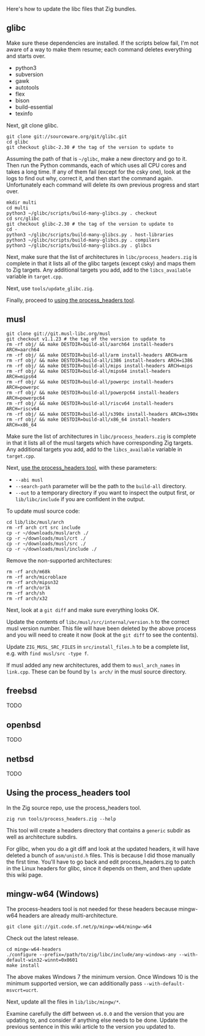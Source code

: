 Here's how to update the libc files that Zig bundles.

## glibc

Make sure these dependencies are installed. If the scripts below fail, I'm not aware of a way to make them resume; each command deletes everything and starts over.

 * python3
 * subversion
 * gawk
 * autotools
 * flex
 * bison
 * build-essential
 * texinfo

Next, git clone glibc.

```
git clone git://sourceware.org/git/glibc.git
cd glibc
git checkout glibc-2.30 # the tag of the version to update to
```

Assuming the path of that is `~/glibc`, make a new directory and go to it. Then run the Python commands, each of which uses all CPU cores and takes a long time. If any of them fail (except for the csky one), look at the logs to find out why, correct it, and then start the command again. Unfortunately each command will delete its own previous progress and start over.

```
mkdir multi
cd multi
python3 ~/glibc/scripts/build-many-glibcs.py . checkout
cd src/glibc
git checkout glibc-2.30 # the tag of the version to update to
cd -
python3 ~/glibc/scripts/build-many-glibcs.py . host-libraries
python3 ~/glibc/scripts/build-many-glibcs.py . compilers
python3 ~/glibc/scripts/build-many-glibcs.py . glibcs
```

Next, make sure that the list of architectures in `libc/process_headers.zig` is complete in that it lists all of the glibc targets (except csky) and maps them to Zig targets. Any additional targets you add, add to the `libcs_available` variable in `target.cpp`.

Next, use `tools/update_glibc.zig`.

Finally, proceed to [using the process_headers tool](#using-the-process_headers-tool).

## musl

```
git clone git://git.musl-libc.org/musl
git checkout v1.1.23 # the tag of the version to update to
rm -rf obj/ && make DESTDIR=build-all/aarch64 install-headers ARCH=aarch64
rm -rf obj/ && make DESTDIR=build-all/arm install-headers ARCH=arm
rm -rf obj/ && make DESTDIR=build-all/i386 install-headers ARCH=i386
rm -rf obj/ && make DESTDIR=build-all/mips install-headers ARCH=mips
rm -rf obj/ && make DESTDIR=build-all/mips64 install-headers ARCH=mips64
rm -rf obj/ && make DESTDIR=build-all/powerpc install-headers ARCH=powerpc
rm -rf obj/ && make DESTDIR=build-all/powerpc64 install-headers ARCH=powerpc64
rm -rf obj/ && make DESTDIR=build-all/riscv64 install-headers ARCH=riscv64
rm -rf obj/ && make DESTDIR=build-all/s390x install-headers ARCH=s390x
rm -rf obj/ && make DESTDIR=build-all/x86_64 install-headers ARCH=x86_64
```

Make sure the list of architectures in `libc/process_headers.zig` is complete in that it lists all of the musl targets which have corresponding Zig targets. Any additional targets you add, add to the `libcs_available` variable in `target.cpp`.

Next, [use the process_headers tool](#using-the-process_headers-tool), with these parameters:
 * `--abi musl`
 * `--search-path` parameter will be the path to the `build-all` directory.
 * `--out` to a temporary directory if you want to inspect the output first, or `lib/libc/include` if you are confident in the output.

To update musl source code:

```
cd lib/libc/musl/arch 
rm -rf arch crt src include
cp -r ~/downloads/musl/arch ./
cp -r ~/downloads/musl/crt ./
cp -r ~/downloads/musl/src ./
cp -r ~/downloads/musl/include ./
```

Remove the non-supported architectures:

```
rm -rf arch/m68k
rm -rf arch/microblaze
rm -rf arch/mipsn32
rm -rf arch/or1k
rm -rf arch/sh
rm -rf arch/x32
```

Next, look at a `git diff` and make sure everything looks OK.

Update the contents of `libc/musl/src/internal/version.h` to the correct musl version number. This file will have been deleted by the above process and you will need to create it now (look at the `git diff` to see the contents).

Update `ZIG_MUSL_SRC_FILES` in `src/install_files.h` to be a complete list, e.g. with `find musl/src -type f`.

If musl added any new architectures, add them to `musl_arch_names` in `link.cpp`. These can be found by `ls arch/` in the musl source directory.

## freebsd

TODO

## openbsd

TODO

## netbsd

TODO

## Using the process_headers tool

In the Zig source repo, use the process_headers tool.

```
zig run tools/process_headers.zig --help
```

This tool will create a headers directory that contains a `generic` subdir as well as architecture subdirs.

For glibc, when you do a git diff and look at the updated headers, it will have deleted a bunch of `asm/unistd.h` files. This is because I did those manually the first time. You'll have to go back and edit process_headers.zig to patch in the Linux headers for glibc, since it depends on them, and then update this wiki page.

## mingw-w64 (Windows)

The process-headers tool is not needed for these headers because mingw-w64 headers are already multi-architecture.

```
git clone git://git.code.sf.net/p/mingw-w64/mingw-w64
```

Check out the latest release.

```
cd mingw-w64-headers
./configure --prefix=/path/to/zig/libc/include/any-windows-any --with-default-win32-winnt=0x0601
make install
```

The above makes Windows 7 the minimum version. Once Windows 10 is the minimum supported version, we can additionally pass `--with-default-msvcrt=ucrt`.

Next, update all the files in `lib/libc/mingw/*`.

Examine carefully the diff between `v6.0.0` and the version that you are updating to, and consider if anything else needs to be done. Update the previous sentence in this wiki article to the version you updated to.
